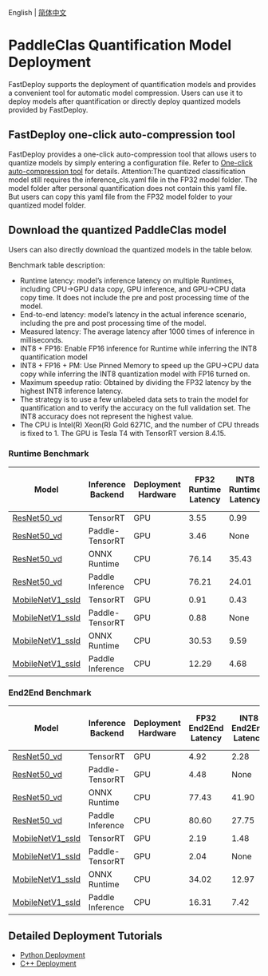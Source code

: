 English | [简体中文](README.md)
# PaddleClas Quantification Model Deployment
FastDeploy supports the deployment of quantification models and provides a convenient tool for automatic model compression.
 Users can use it to deploy models after quantification or directly deploy quantized models provided by FastDeploy.

## FastDeploy one-click auto-compression tool
FastDeploy provides a one-click auto-compression tool that allows users to quantize models by simply entering a configuration file.
Refer to [One-click auto-compression tool](../../../../../tools/common_tools/auto_compression/) for details. 
Attention:The quantized classification model still requires the inference_cls.yaml file in the FP32 model folder. The model folder after personal quantification does not contain this yaml file. But users can copy this yaml file from the FP32 model folder to your quantized model folder.

## Download the quantized PaddleClas model
Users can also directly download the quantized models in the table below.

Benchmark table description:
- Runtime latency: model’s inference latency on multiple Runtimes, including CPU->GPU data copy, GPU inference, and GPU->CPU data copy time. It does not include the pre and post processing time of the model.
- End-to-end latency: model’s latency in the actual inference scenario, including the pre and post processing time of the model.
- Measured latency: The average latency after 1000 times of inference in milliseconds.
- INT8 + FP16: Enable FP16 inference for Runtime while inferring the INT8 quantification model
- INT8 + FP16 + PM: Use Pinned Memory to speed up the GPU->CPU data copy while inferring the INT8 quantization model with FP16 turned on.
- Maximum speedup ratio: Obtained by dividing the FP32 latency by the highest INT8 inference latency.
- The strategy is to use a few unlabeled data sets to train the model for quantification and to verify the accuracy on the full validation set. The INT8 accuracy does not represent the highest value.
- The CPU is Intel(R) Xeon(R) Gold 6271C, and the number of CPU threads is fixed to 1. The GPU is Tesla T4 with TensorRT version 8.4.15.

### Runtime Benchmark
| Model                 |Inference Backend            |Deployment Hardware    | FP32 Runtime Latency   | INT8 Runtime Latency | INT8 + FP16 Runtime Latency  | INT8+FP16+PM Runtime Latency  | Maximum Speedup Ratio    | FP32 Top1 | INT8 Top1 | Quantification Method   |
| ------------------- | -----------------|-----------|  --------     |--------      |--------      | --------- |-------- |----- |----- |----- |
| [ResNet50_vd](https://bj.bcebos.com/paddlehub/fastdeploy/resnet50_vd_ptq.tar)            | TensorRT         |    GPU    |  3.55 | 0.99|0.98|1.06  |      3.62      | 79.12  | 79.06 | Offline |
| [ResNet50_vd](https://bj.bcebos.com/paddlehub/fastdeploy/resnet50_vd_ptq.tar)            | Paddle-TensorRT  |    GPU    |  3.46 |None |0.87|1.03  |      3.98      | 79.12  | 79.06 | Offline |
| [ResNet50_vd](https://bj.bcebos.com/paddlehub/fastdeploy/resnet50_vd_ptq.tar)            | ONNX Runtime    |    CPU    |  76.14       |  35.43  |None|None  |     2.15        | 79.12  | 78.87| Offline|
| [ResNet50_vd](https://bj.bcebos.com/paddlehub/fastdeploy/resnet50_vd_ptq.tar)            | Paddle Inference  |    CPU    |  76.21       |  24.01 |None|None  |     3.17       | 79.12  | 78.55 | Offline|
| [MobileNetV1_ssld](https://bj.bcebos.com/paddlehub/fastdeploy/mobilenetv1_ssld_ptq.tar)        | TensorRT  |    GPU    |     0.91 |   0.43 |0.49 | 0.54    |      2.12       |77.89 | 76.86 | Offline |
| [MobileNetV1_ssld](https://bj.bcebos.com/paddlehub/fastdeploy/mobilenetv1_ssld_ptq.tar)        | Paddle-TensorRT   |    GPU    |  0.88|   None| 0.49|0.51 |      1.80      |77.89 | 76.86 | Offline |
| [MobileNetV1_ssld](https://bj.bcebos.com/paddlehub/fastdeploy/mobilenetv1_ssld_ptq.tar)        | ONNX Runtime |    CPU    |     30.53   |   9.59|None|None    |     3.18       |77.89 | 75.09 |Offline |
| [MobileNetV1_ssld](https://bj.bcebos.com/paddlehub/fastdeploy/mobilenetv1_ssld_ptq.tar)        |  Paddle Inference  |    CPU    |     12.29  |   4.68  |     None|None|2.62       |77.89 | 71.36 |Offline |

### End2End Benchmark
| Model                 |Inference Backend          |Deployment Hardware    | FP32 End2End Latency   | INT8 End2End Latency | INT8 + FP16 End2End Latency  | INT8+FP16+PM End2End Latency  | Maximum Speedup Ratio    | FP32 Top1 | INT8 Top1 | Quantification Method   |
| ------------------- | -----------------|-----------|  --------     |--------      |--------      | --------- |-------- |----- |----- |----- |
| [ResNet50_vd](https://bj.bcebos.com/paddlehub/fastdeploy/resnet50_vd_ptq.tar)            | TensorRT         |    GPU    |  4.92| 2.28|2.24|2.23 |      2.21     | 79.12  | 79.06 | Offline |
| [ResNet50_vd](https://bj.bcebos.com/paddlehub/fastdeploy/resnet50_vd_ptq.tar)            | Paddle-TensorRT  |    GPU    |  4.48|None |2.09|2.10 |      2.14   | 79.12  | 79.06 | Offline |
| [ResNet50_vd](https://bj.bcebos.com/paddlehub/fastdeploy/resnet50_vd_ptq.tar)            | ONNX Runtime    |    CPU    |  77.43    |  41.90 |None|None  |     1.85        | 79.12  | 78.87| Offline|
| [ResNet50_vd](https://bj.bcebos.com/paddlehub/fastdeploy/resnet50_vd_ptq.tar)            | Paddle Inference  |    CPU    |   80.60     |  27.75 |None|None  |     2.90     | 79.12  | 78.55 | Offline|
| [MobileNetV1_ssld](https://bj.bcebos.com/paddlehub/fastdeploy/mobilenetv1_ssld_ptq.tar)        | TensorRT  |    GPU    |     2.19 |   1.48|1.57| 1.57   |      1.48     |77.89 | 76.86 | Offline |
| [MobileNetV1_ssld](https://bj.bcebos.com/paddlehub/fastdeploy/mobilenetv1_ssld_ptq.tar)        | Paddle-TensorRT   |    GPU    |  2.04|   None| 1.47|1.45 |      1.41     |77.89 | 76.86 | Offline |
| [MobileNetV1_ssld](https://bj.bcebos.com/paddlehub/fastdeploy/mobilenetv1_ssld_ptq.tar)        | ONNX Runtime |    CPU    |     34.02  |   12.97|None|None    |    2.62       |77.89 | 75.09 |Offline |
| [MobileNetV1_ssld](https://bj.bcebos.com/paddlehub/fastdeploy/mobilenetv1_ssld_ptq.tar)        |  Paddle Inference  |    CPU    |    16.31 |   7.42  |     None|None| 2.20      |77.89 | 71.36 |Offline |

## Detailed Deployment Tutorials

- [Python Deployment](python)
- [C++ Deployment](cpp)
